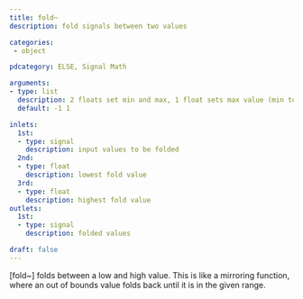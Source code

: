 ```yaml
---
title: fold~
description: fold signals between two values

categories:
 - object

pdcategory: ELSE, Signal Math

arguments:
- type: list
  description: 2 floats set min and max, 1 float sets max value (min to 0)
  default: -1 1

inlets:
  1st:
  - type: signal
    description: input values to be folded
  2nd:
  - type: float
    description: lowest fold value
  3rd:
  - type: float
    description: highest fold value
outlets:
  1st:
  - type: signal
    description: folded values

draft: false
---
```


[fold~] folds between a low and high value. This is like a mirroring function, where an out of bounds value folds back until it is in the given range.

